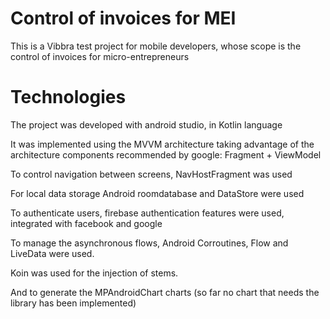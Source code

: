 # Control of invoices for MEI

This is a Vibbra test project for mobile developers, whose scope is the control of invoices for micro-entrepreneurs

# Technologies

The project was developed with android studio, in Kotlin language

It was implemented using the MVVM architecture taking advantage of the architecture components recommended by google: Fragment + ViewModel

To control navigation between screens, NavHostFragment was used

For local data storage Android roomdatabase and DataStore were used

To authenticate users, firebase authentication features were used, integrated with facebook and google

To manage the asynchronous flows, Android Corroutines, Flow and LiveData were used.

Koin was used for the injection of stems.

And to generate the MPAndroidChart charts (so far no chart that needs the library has been implemented)

